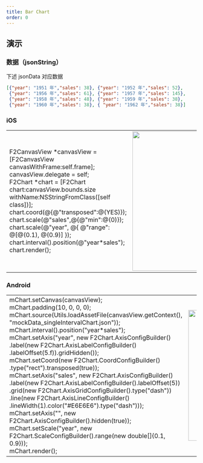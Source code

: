 ```yaml
---
title: Bar Chart
order: 0
---
```


## 演示

### 数据（jsonString）
下述 jsonData 对应数据

```json
[{"year": "1951 年","sales": 38}, {"year": "1952 年","sales": 52}, 
 {"year": "1956 年","sales": 61}, {"year": "1957 年","sales": 145}, 
 {"year": "1958 年","sales": 48}, {"year": "1959 年","sales": 38}, 
 {"year": "1960 年","sales": 38}, { "year": "1962 年","sales": 38}]
```

### iOS
<html>
    <table style="margin-left: auto; margin-right: auto;">
        <tr>
            <td width= 55%>
            F2CanvasView *canvasView =[F2CanvasView canvasWithFrame:self.frame];<br/>
             canvasView.delegate = self;<br/>
             F2Chart *chart = [F2Chart chart:canvasView.bounds.size withName:NSStringFromClass([self class])];<br/>
             chart.coord(@{@"transposed":@(YES)});<br/>
             chart.scale(@"sales",@{@"min":@(0)});<br/>
             chart.scale(@"year", @{ @"range": @[@(0.1), @(0.9)] });<br/>
             chart.interval().position(@"year*sales");<br/>
             chart.render();<br/>
            </td>
            <td>
               <img src="https://gw.alipayobjects.com/mdn/rms_04a9e5/afts/img/A*TwwKTJZTPdoAAAAAAAAAAAAAARQnAQ" style="max-height: 100%" width = "346" height = "369"/>
            </td>
        </tr>
    </table>
</html>


### Android
<html>
    <table style="margin-left: auto; margin-right: auto;">
        <tr>
            <td width= 55%>
              mChart.setCanvas(canvasView);<br/>
              mChart.padding(10, 0, 0, 0);<br/>
              mChart.source(Utils.loadAssetFile(canvasView.getContext(), "mockData_singleIntervalChart.json"));<br/>
              mChart.interval().position("year*sales");<br/>
              mChart.setAxis("year", new F2Chart.AxisConfigBuilder()<br/>
                      .label(new F2Chart.AxisLabelConfigBuilder()<br/>
                      .labelOffset(5.f)).gridHidden());<br/>
              mChart.setCoord(new F2Chart.CoordConfigBuilder()<br/>
              .type("rect").transposed(true));<br/>
              mChart.setAxis("sales", new F2Chart.AxisConfigBuilder()<br/>
                      .label(new F2Chart.AxisLabelConfigBuilder().labelOffset(5))<br/>
                      .grid(new F2Chart.AxisGridConfigBuilder().type("dash"))<br/>
                      .line(new F2Chart.AxisLineConfigBuilder()<br/>
                      .lineWidth(1).color("#E6E6E6").type("dash")));<br/>
              mChart.setAxis("", new F2Chart.AxisConfigBuilder().hidden(true));<br/>
              mChart.setScale("year", new F2Chart.ScaleConfigBuilder().range(new double[]{0.1, 0.9}));<br/>
              mChart.render();<br/>
            </td>
            <td>
             <img src="https://gw.alipayobjects.com/mdn/rms_04a9e5/afts/img/A*P3sqTLH9nO4AAAAAAAAAAAAAARQnAQ" style="max-height: 100%" width="346"/>
            </td>
        </tr>
    </table>
</html>
